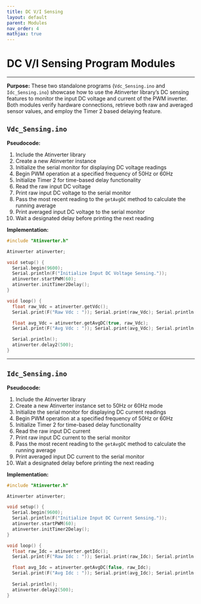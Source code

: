 ```yaml
---
title: DC V/I Sensing
layout: default
parent: Modules
nav_order: 4
mathjax: true
---
```


# **DC V/I Sensing Program Modules**
---

**Purpose:** These two standalone programs (`Vdc_Sensing.ino` and `Idc_Sensing.ino`) showcase how to use the Atinverter library’s DC sensing features to monitor the input DC voltage and current of the PWM inverter. Both modules verify hardware connections, retrieve both raw and averaged sensor values, and employ the Timer 2 based delaying feature.

## `Vdc_Sensing.ino`

**Pseudocode:**
1. Include the Atinverter library
2. Create a new Atinverter instance
3. Initialize the serial monitor for displaying DC voltage readings
4. Begin PWM operation at a specified frequency of 50Hz or 60Hz
5. Initialize Timer 2 for time-based delay functionality
6. Read the raw input DC voltage
7. Print raw input DC voltage to the serial monitor
8. Pass the most recent reading to the `getAvgDC` method to calculate the running average
9. Print averaged input DC voltage to the serial monitor
10. Wait a designated delay before printing the next reading

**Implementation:**
```cpp
#include "Atinverter.h"

Atinverter atinverter;

void setup() {
  Serial.begin(9600);
  Serial.println(F("Initialize Input DC Voltage Sensing."));
  atinverter.startPWM(60);
  atinverter.initTimer2Delay();
}

void loop() {
  float raw_Vdc = atinverter.getVdc();
  Serial.print(F("Raw Vdc : ")); Serial.print(raw_Vdc); Serial.println(F("V"));

  float avg_Vdc = atinverter.getAvgDC(true, raw_Vdc);
  Serial.print(F("Avg Vdc : ")); Serial.print(avg_Vdc); Serial.println(F("V"));

  Serial.println();
  atinverter.delay2(500);
}
```

---

## `Idc_Sensing.ino`

**Pseudocode:**
1. Include the Atinverter library
2. Create a new Atinverter instance set to 50Hz or 60Hz mode
3. Initialize the serial monitor for displaying DC current readings
4. Begin PWM operation at a specified frequency of 50Hz or 60Hz
5. Initialize Timer 2 for time-based delay functionality
6. Read the raw input DC current
7. Print raw input DC current to the serial monitor
8. Pass the most recent reading to the `getAvgDC` method to calculate the running average
9. Print averaged input DC current to the serial monitor
10. Wait a designated delay before printing the next reading

**Implementation:**
```cpp
#include "Atinverter.h"

Atinverter atinverter;

void setup() {
  Serial.begin(9600);
  Serial.println(F("Initialize Input DC Current Sensing."));
  atinverter.startPWM(60);
  atinverter.initTimer2Delay();
}

void loop() {
  float raw_Idc = atinverter.getIdc();
  Serial.print(F("Raw Idc : ")); Serial.print(raw_Idc); Serial.println(F("A"));

  float avg_Idc = atinverter.getAvgDC(false, raw_Idc);
  Serial.print(F("Avg Idc : ")); Serial.print(avg_Idc); Serial.println(F("A"));
  
  Serial.println();
  atinverter.delay2(500);
}
```